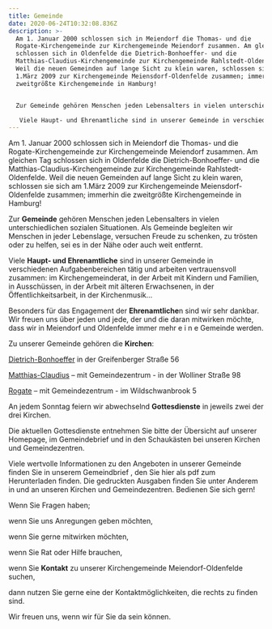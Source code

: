 ```yaml
---
title: Gemeinde
date: 2020-06-24T10:32:08.836Z
description: >-
  Am 1. Januar 2000 schlossen sich in Meiendorf die Thomas- und die
  Rogate-Kirchengemeinde zur Kirchengemeinde Meiendorf zusammen. Am gleichen Tag
  schlossen sich in Oldenfelde die Dietrich-Bonhoeffer- und die
  Matthias-Claudius-Kirchengemeinde zur Kirchengemeinde Rahlstedt-Oldenfelde.
  Weil die neuen Gemeinden auf lange Sicht zu klein waren, schlossen sie sich am
  1.März 2009 zur Kirchengemeinde Meiensdorf-Oldenfelde zusammen; immerhin die
  zweitgrößte Kirchengemeinde in Hamburg! 


  Zur Gemeinde gehören Menschen jeden Lebensalters in vielen unterschiedlichen sozialen Situationen. Als Gemeinde begleiten wir Menschen in jeder Lebenslage, versuchen Freude zu schenken, zu trösten oder zu helfen, sei es in der Nähe oder auch weit entfernt.

   Viele Haupt- und Ehrenamtliche sind in unserer Gemeinde in verschiedenen Aufgabenbereichen tätig und arbeiten vertrauensvoll zusammen: im Kirchengemeinderat, in der Arbeit mit Kindern und Familien, in Ausschüssen, in der Arbeit mit älteren Erwachsenen, in der Öffentlichkeitsarbeit, in der Kirchenmusik...
---
```

<!--StartFragment-->

Am 1. Januar 2000 schlossen sich in Meiendorf die Thomas- und die Rogate-Kirchengemeinde zur Kirchengemeinde Meiendorf zusammen. Am gleichen Tag schlossen sich in Oldenfelde die Dietrich-Bonhoeffer- und die Matthias-Claudius-Kirchengemeinde zur Kirchengemeinde Rahlstedt-Oldenfelde. Weil die neuen Gemeinden auf lange Sicht zu klein waren, schlossen sie sich am 1.März 2009 zur Kirchengemeinde Meiensdorf-Oldenfelde zusammen; immerhin die zweitgrößte Kirchengemeinde in Hamburg!

Zur **Gemeinde** gehören Menschen jeden Lebensalters in vielen unterschiedlichen sozialen Situationen. Als Gemeinde begleiten wir Menschen in jeder Lebenslage, versuchen Freude zu schenken, zu trösten oder zu helfen, sei es in der Nähe oder auch weit entfernt.

Viele **Haupt- und Ehrenamtliche** sind in unserer Gemeinde in verschiedenen Aufgabenbereichen tätig und arbeiten vertrauensvoll zusammen: im Kirchengemeinderat, in der Arbeit mit Kindern und Familien, in Ausschüssen, in der Arbeit mit älteren Erwachsenen, in der Öffentlichkeitsarbeit, in der Kirchenmusik...

Besonders für das Engagement der **Ehrenamtliche**n sind wir sehr dankbar. Wir freuen uns über jeden und jede, der und die daran mitwirken möchte, dass wir in Meiendorf und Oldenfelde immer mehr e i n e Gemeinde werden.

Zu unserer Gemeinde gehören die **Kirchen**:

[Dietrich-Bonhoeffer](https://www.meiendorf-oldenfelde.de/gemeinde/kirchen/dietrich-bonhoeffer.html) in der Greifenberger Straße 56

[Matthias-Claudius](https://www.meiendorf-oldenfelde.de/gemeinde/kirchen/matthias-claudius.html) – mit Gemeindezentrum - in der Wolliner Straße 98

[Rogate](https://www.meiendorf-oldenfelde.de/gemeinde/kirchen/rogate.html) – mit Gemeindezentrum - im Wildschwanbrook 5

An jedem Sonntag feiern wir abwechselnd **Gottesdienste** in jeweils zwei der drei Kirchen.

Die aktuellen Gottesdienste entnehmen Sie bitte der Übersicht auf unserer Homepage, im Gemeindebrief und in den Schaukästen bei unseren Kirchen und Gemeindezentren.

Viele wertvolle Informationen zu den Angeboten in unserer Gemeinde finden Sie in unserem Gemeindbrief , den Sie hier als pdf zum Herunterladen finden. Die gedruckten Ausgaben finden Sie unter Anderem in und an unseren Kirchen und Gemeindezentren. Bedienen Sie sich gern!

Wenn Sie Fragen haben;

wenn Sie uns Anregungen geben möchten,

wenn Sie gerne mitwirken möchten,

wenn Sie Rat oder Hilfe brauchen,

wenn Sie **Kontakt** zu unserer Kirchengemeinde Meiendorf-Oldenfelde suchen,

dann nutzen Sie gerne eine der Kontaktmöglichkeiten, die rechts zu finden sind.



Wir freuen uns, wenn wir für Sie da sein können.

<!--EndFragment-->